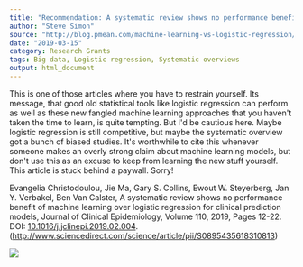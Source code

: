 ```yaml
---
title: "Recommendation: A systematic review shows no performance benefit of machine learning over logistic regression for clinical prediction models"
author: "Steve Simon"
source: "http://blog.pmean.com/machine-learning-vs-logistic-regression/"
date: "2019-03-15"
category: Research Grants
tags: Big data, Logistic regression, Systematic overviews
output: html_document
---
```


This is one of those articles where you have to restrain yourself. Its
message, that good old statistical tools like logistic regression can
perform as well as these new fangled machine learning approaches that
you haven't taken the time to learn, is quite tempting. But I'd be
cautious here. Maybe logistic regression is still competitive, but maybe
the systematic overview got a bunch of biased studies. It's worthwhile
to cite this whenever someone makes an overly strong claim about machine
learning models, but don't use this as an excuse to keep from learning
the new stuff yourself. This article is stuck behind a paywall.
Sorry!

<!---More--->

Evangelia Christodoulou, Jie Ma, Gary S. Collins, Ewout W. Steyerberg,
Jan Y. Verbakel, Ben Van Calster, A systematic review shows no
performance benefit of machine learning over logistic regression for
clinical prediction models, Journal of Clinical Epidemiology, Volume
110, 2019, Pages 12-22. DOI:
[10.1016/j.jclinepi.2019.02.004](https://doi.org/10.1016/j.jclinepi.2019.02.004).\
(http://www.sciencedirect.com/science/article/pii/S0895435618310813)

![](../../../web/images/machine-learning-vs-logistic-regression01.png)




